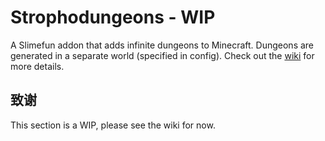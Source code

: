 # Strophodungeons - WIP

A Slimefun addon that adds infinite dungeons to Minecraft. Dungeons are generated in a separate world (specified in config). Check out the [wiki](https://github.com/SchnTgaiSpock/Strophodungeons/wiki) for more details.

## 致谢

This section is a WIP, please see the wiki for now.
